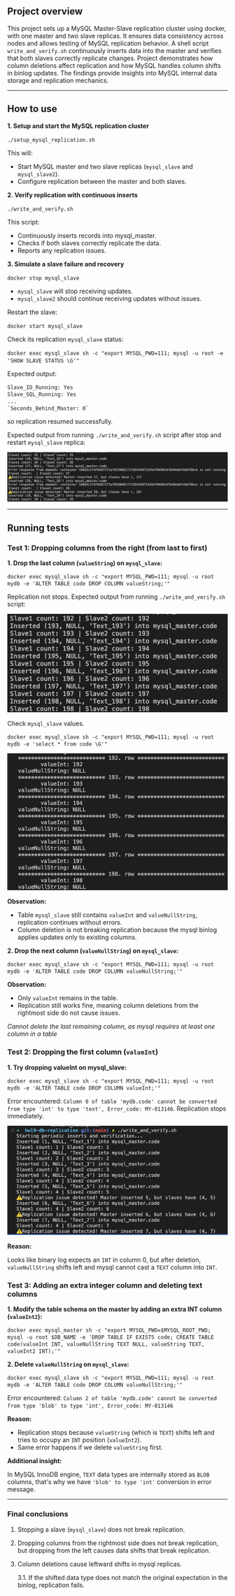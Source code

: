## Project overview

This project sets up a MySQL Master-Slave replication cluster using docker, with one master and two slave replicas. It ensures data consistency across nodes and allows testing of MySQL replication behavior. A shell script `write_and_verify.sh` continuously inserts data into the master and verifies that both slaves correctly replicate changes. 
Project demonstrates how column deletions affect replication and how MySQL handles column shifts in binlog updates. The findings provide insights into MySQL internal data storage and replication mechanics.

___

## How to use

**1. Setup and start the MySQL replication cluster**

`./setup_mysql_replication.sh`

This will:
- Start MySQL master and two slave replicas (`mysql_slave` and `mysql_slave2`).
- Configure replication between the master and both slaves.

**2. Verify replication with continuous inserts**

`./write_and_verify.sh`

This script:
- Continuously inserts records into mysql_master.
- Checks if both slaves correctly replicate the data.
- Reports any replication issues.

**3. Simulate a slave failure and recovery**

 `docker stop mysql_slave`

- `mysql_slave` will stop receiving updates.
- `mysql_slave2` should continue receiving updates without issues.

Restart the slave:

`docker start mysql_slave`


Check its replication `mysql_slave` status:

`docker exec mysql_slave sh -c "export MYSQL_PWD=111; mysql -u root -e 'SHOW SLAVE STATUS \G'"`

Expected output:

```
Slave_IO_Running: Yes
Slave_SQL_Running: Yes
...
`Seconds_Behind_Master: 0`
```
so replication resumed successfully.


Expected output from running `./write_and_verify.sh` script after stop and restart `mysql_slave` replica: 

![alt text](./images/image.png)

___

## Running tests

### Test 1: Dropping columns from the right (from last to first)

**1. Drop the last column (`valueString`) on `mysql_slave`:**
```
docker exec mysql_slave sh -c "export MYSQL_PWD=111; mysql -u root mydb -e 'ALTER TABLE code DROP COLUMN valueString;'"
```

Replication not stops. Expected output from running `./write_and_verify.sh` script:

![alt text](./images/image-1.png)

Check `mysql_slave` values. 

```
docker exec mysql_slave sh -c "export MYSQL_PWD=111; mysql -u root mydb -e 'select * from code \G'"
```

![alt text](./images/image-2.png)

**Observation:**

- Table `mysql_slave` still contains `valueInt` and `valueNullString`, replication continues without errors.
- Column deletion is not breaking replication because the mysql binlog applies updates only to existing columns.

**2. Drop the next column (`valueNullString`) on `mysql_slave`:**
```
docker exec mysql_slave sh -c "export MYSQL_PWD=111; mysql -u root mydb -e 'ALTER TABLE code DROP COLUMN valueNullString;'"
```

**Observation:**
- Only `valueInt` remains in the table.
- Replication still works fine, meaning column deletions from the rightmost side do not cause issues.

*Cannot delete the last remaining column, as mysql requires at least one column in a table*

### Test 2: Dropping the first column (`valueInt`)

**1. Try dropping valueInt on mysql_slave:**
```
docker exec mysql_slave sh -c "export MYSQL_PWD=111; mysql -u root mydb -e 'ALTER TABLE code DROP COLUMN valueInt;'"
```

Error encountered: `Column 0 of table 'mydb.code' cannot be converted from type 'int' to type 'text', Error_code: MY-013146`.
Replication stops immediately.

![alt text](./images/image-3.png)

**Reason:** 

Looks like binary log expects an `INT` in column 0, but after deletion, `valueNullString` shifts left and mysql cannot cast a `TEXT` column into `INT`.

### Test 3: Adding an extra integer column and deleting text columns

**1. Modify the table schema on the master by adding an extra INT column (`valueInt2`):**
```
docker exec mysql_master sh -c "export MYSQL_PWD=$MYSQL_ROOT_PWD; mysql -u root $DB_NAME -e 'DROP TABLE IF EXISTS code; CREATE TABLE code(valueInt INT, valueNullString TEXT NULL, valueString TEXT, valueInt2 INT);'"
```

**2. Delete `valueNullString` on `mysql_slave`:**
```
docker exec mysql_slave sh -c "export MYSQL_PWD=111; mysql -u root mydb -e 'ALTER TABLE code DROP COLUMN valueNullString;'"
```

Error encountered: `Column 2 of table 'mydb.code' cannot be converted from type 'blob' to type 'int', Error_code: MY-013146`

**Reason:** 

- Replication stops because `valueString` (which is `TEXT`) shifts left and tries to occupy an `INT` position (`valueInt2`).
- Same error happens if we delete `valueString` first.

**Additional insight:**

In MySQL InnoDB engine, `TEXT` data types are internally stored as `BLOB` columns, that's why we have `'blob' to type 'int'` conversion in error message.

___

### Final conclusions

1. Stopping a slave (`mysql_slave`) does not break replication.
2. Dropping columns from the rightmost side does not break replication, but dropping from the left causes data shifts that break replication.
3. Column deletions cause leftward shifts in mysql replicas.

    3.1. If the shifted data type does not match the original expectation in the binlog, replication fails. 